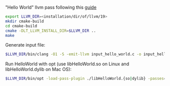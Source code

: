 "Hello World" llvm pass following this [guide](https://github.com/banach-space/llvm-tutor/tree/main)

```bash
export LLVM_DIR=<installation/dir/of/llvm/19>
mkdir cmake-build
cd cmake-build
cmake -DLT_LLVM_INSTALL_DIR=$LLVM_DIR ..
make
```

Generate input file:

```bash
$LLVM_DIR/bin/clang -O1 -S -emit-llvm input_hello_world.c -o input_hello_world.ll
```

Run HelloWorld with opt (use libHelloWorld.so on Linux and libHelloWorld.dylib on Mac OS):

```bash
$LLVM_DIR/bin/opt -load-pass-plugin ./libHelloWorld.{so|dylib} -passes=hello-world -disable-output input_hello_world.ll
```
